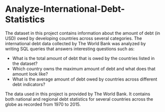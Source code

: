 # Analyze-International-Debt-Statistics

The dataset in this project contains information about the amount of debt (in USD) owed by developing countries across several categories. The international debt data collected by The World Bank was analyzed by writing SQL queries that answers interesting questions such as:
 - What is the total amount of debt that is owed by the countries listed in the dataset?
 - Which country owns the maximum amount of debt and what does that amount look like?
 - What is the average amount of debt owed by countries across different debt indicators?
 
The data used in this project is provided by The World Bank. It contains both national and regional debt statistics for several countries across the globe as recorded from 1970 to 2015.
